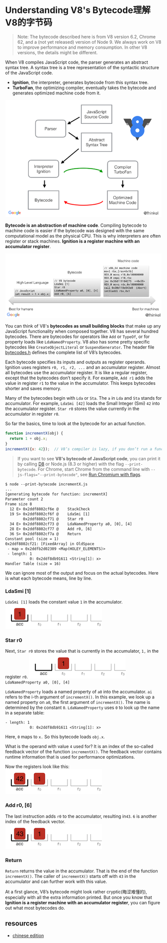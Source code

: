# Understanding V8's Bytecode理解V8的字节码
> Note: The bytecode described here is from V8 version 6.2, Chrome 62, and a (not yet released) version of Node 9. We always work on V8 to improve performance and memory consumption. In other V8 versions, the details might be different.

When V8 compiles JavaScript code, the parser generates an abstract syntax tree. A syntax tree is a tree representation of the syntactic structure of the JavaScript code.
- **Ignition**, the interpreter, generates bytecode from this syntax tree.
- **TurboFan**, the optimizing compiler, eventually takes the bytecode and generates optimized machine code from it.

![V8’s compiler pipeline](../assets/image/1_ZIH_wjqDfZn6NRKsDi9mvA.png)

**Bytecode is an abstraction of machine code**. Compiling bytecode to machine code is easier if the bytecode was designed with the same computational model as the physical CPU. This is why interpreters are often register or stack machines. **Ignition is a register machine with an accumulator register**.

![high-level language vs bytecode vs Machine Code](../assets/image/1_aal_1sevnb-4UaX8AvUQCg.png)

You can think of V8's **bytecodes as small building blocks** that make up any JavaScript functionality when composed together. V8 has several hundred bytecodes. There are bytecodes for operators like `Add` or `TypeOf`, or for property loads like `LdaNamedProperty`. V8 also has some pretty specific bytecodes like `CreateObjectLiteral` or `SuspendGenerator`. The header file [bytecodes.h](https://github.com/v8/v8/blob/master/src/interpreter/bytecodes.h) defines the complete list of V8’s bytecodes.

Each bytecode specifies its inputs and outputs as register operands. Ignition uses registers `r0, r1, r2, ...` and an accumulator register. Almost all bytecodes use the accumulator register. It is like a regular register, except that the bytecodes don’t specify it. For example, `Add r1` adds the value in register `r1` to the value in the accumulator. This keeps bytecodes shorter and saves memory.

Many of the bytecodes begin with `Lda` or `Sta`. The `a` in `Lda` and `Sta` stands for accumulator. For example, `LdaSmi [42]` loads the Small Integer (Smi) `42` into the accumulator register. `Star r0` stores the value currently in the accumulator in register `r0`.

So far the basics, time to look at the bytecode for an actual function.
```js
function incrementX(obj) {
  return 1 + obj.x;
}
incrementX({x: 42});  // V8’s compiler is lazy, if you don’t run a function, it won’t interpret it.
```
> If you want to see **V8's bytecode of JavaScript code**, you can print it by calling [D8](https://github.com/v8/v8/wiki/Using-D8) or Node.js (8.3 or higher) with the flag `--print-bytecode`. For Chrome, start Chrome from the command line with `--js-flags="--print-bytecode"`, see [Run Chromium with flags](https://www.chromium.org/developers/how-tos/run-chromium-with-flags).

```
$ node --print-bytecode incrementX.js
...
[generating bytecode for function: incrementX]
Parameter count 2
Frame size 8
  12 E> 0x2ddf8802cf6e @    StackCheck
  19 S> 0x2ddf8802cf6f @    LdaSmi [1]
        0x2ddf8802cf71 @    Star r0
  34 E> 0x2ddf8802cf73 @    LdaNamedProperty a0, [0], [4]
  28 E> 0x2ddf8802cf77 @    Add r0, [6]
  36 S> 0x2ddf8802cf7a @    Return
Constant pool (size = 1)
0x2ddf8802cf21: [FixedArray] in OldSpace
 - map = 0x2ddfb2d02309 <Map(HOLEY_ELEMENTS)>
 - length: 1
           0: 0x2ddf8db91611 <String[1]: x>
Handler Table (size = 16)
```
We can ignore most of the output and focus on the actual bytecodes. Here is what each bytecode means, line by line.
### LdaSmi [1]
`LdaSmi [1]` loads the constant value `1` in the accumulator.
![](../assets/image/1_WIECS2Gd701BnheqXrWbag.png)
### Star r0
Next, `Star r0` stores the value that is currently in the accumulator, `1,` in the register `r0`.
![](../assets/image/1_271aYN7VC6ltaleyDfwhXg.png)
`LdaNamedProperty a0, [0], [4]`

`LdaNamedProperty` loads a named property of `a0` into the accumulator. `ai` refers to the i-th argument of `incrementX()`. In this example, we look up a named property on `a0`, the first argument of `incrementX()`. The name is determined by the constant `0`. `LdaNamedProperty` uses `0` to look up the name in a separate table:
```
- length: 1
           0: 0x2ddf8db91611 <String[1]: x>
```
Here, `0` maps to `x.` So this bytecode loads `obj.x`.

What is the operand with value `4` used for? It is an index of the so-called feedback vector of the function `incrementX()`. The feedback vector contains runtime information that is used for performance optimizations.

Now the registers look like this:
![](../assets/image/1_sGFN376VKgf2hWXctBqZnw.png)

### Add r0, [6]
The last instruction adds `r0` to the accumulator, resulting in`43`. `6` is another index of the feedback vector.
![](../assets/image/1_LAHuYIvZaXX8jH_STNHfmQ.png)

### Return
`Return` returns the value in the accumulator. That is the end of the function `incrementX()`. The caller of `incrementX()` starts off with `43` in the accumulator and can further work with this value.

At a first glance, V8’s bytecode might look rather cryptic(晦涩难懂的), especially with all the extra information printed. But once you know that **Ignition is a register machine with an accumulator register**, you can figure out what most bytecodes do.
## resources
- [chinese edition](https://zhuanlan.zhihu.com/p/28590489)